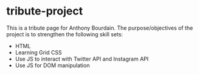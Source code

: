 # tribute-project
This is a tribute page for Anthony Bourdain.
The purpose/objectives of the project is to strengthen the following skill sets:
 - HTML
 - Learning Grid CSS
 - Use JS to interact with Twitter API and Instagram API
 - Use JS for DOM manipulation
